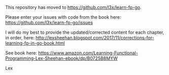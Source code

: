 This repository has moved to https://github.com/l3x/learn-fp-go.

Please enter your issues with code from the book here: https://github.com/l3x/learn-fp-go/issues

I will do my best to provide the updated/corrected content for each chapter, in order, here: 
http://lexsheehan.blogspot.com/2017/11/corrections-for-learning-fp-in-go-book.html

See book here: https://www.amazon.com/Learning-Functional-Programming-Lex-Sheehan-ebook/dp/B0725B8MYW

Lex
